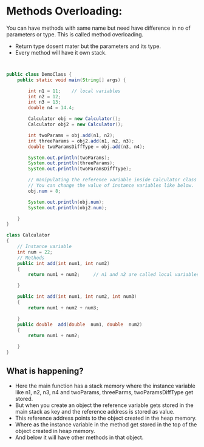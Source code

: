 # Methods Overloading:

You can have methods with same name but need have difference in no of parameters or type. This is called method overloading.

- Return type dosent mater but the parameters and its type.
- Every method will have it own stack.

```Java


public class DemoClass {
    public static void main(String[] args) {

        int n1 = 11; 	// local variables
        int n2 = 12;
        int n3 = 13;
        double n4 = 14.4;

        Calculator obj = new Calculator();
        Calculator obj2 = new Calculator();

        int twoParams = obj.add(n1, n2);
        int threeParams = obj2.add(n1, n2, n3);
        double twoParamsDiffType = obj.add(n3, n4);

        System.out.println(twoParams);
        System.out.println(threeParams);
        System.out.println(twoParamsDiffType);

        // manipulating the reference variable inside Calculator class
        // You can change the value of instance variables like below.
        obj.num = 8;

        System.out.println(obj.num);
        System.out.println(obj2.num);

    }
}

class Calculator
{
    // Instance variable
    int num = 22;
    // Methods
    public int add(int num1, int num2)
    {
        return num1 + num2; 	// n1 and n2 are called local variables

    }

    public int add(int num1, int num2, int num3)
    {
        return num1 + num2 + num3;

    }
    public double  add(double  num1, double  num2)
    {
        return num1 + num2;

    }
}

```

## What is happening?

- Here the main function has a stack memory where the instance variable like n1, n2, n3, n4 and twoParams, threeParms, twoParamsDiffType get stored.
- But when you create an object the reference variable gets stored in the main stack as key and the reference address is stored as value.
- This reference address points to the object created in the heap memory.
- Where as the instance variable in the method get stored in the top of the object created in heap memory.
- And below it will have other methods in that object.
